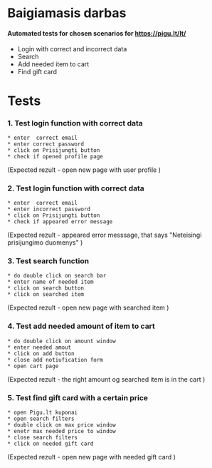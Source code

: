 # Baigiamasis darbas

#### Automated tests for chosen scenarios for https://pigu.lt/lt/
* Login with correct and incorrect data 
* Search
* Add needed item to cart 
* Find gift card 

# Tests
### 1. Test login function with correct data
    * enter  correct email
    * enter correct password
    * click on Prisijungti button
    * check if opened profile page
(Expected rezult - open new page with user profile )

### 2. Test login function with correct data
    * enter  correct email
    * enter incorrect password
    * click on Prisijungti button
    * check if appeared error message
(Expected rezult - appeared error messsage, that says "Neteisingi prisijungimo duomenys" )

### 3. Test search function
    * do double click on search bar
    * enter name of needed item
    * click on search button
    * click on searched item
(Expected rezult - open new page with searched item )

### 4. Test add needed amount of item to cart
    * do double click on amount window
    * enter needed amout
    * click on add button
    * close add notiufication form 
    * open cart page
(Expected rezult - the right amount og searched item is in the cart  )

### 5. Test find gift card with a certain price
    * open Pigu.lt kuponai 
    * open search filters
    * double click on max price window
    * enetr max needed price to window 
    * close search filters
    * click on needed gift card
(Expected rezult - open new page with needed gift card )
